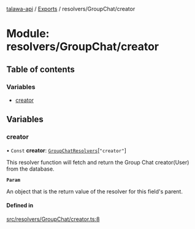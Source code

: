 [talawa-api](../README.md) / [Exports](../modules.md) / resolvers/GroupChat/creator

# Module: resolvers/GroupChat/creator

## Table of contents

### Variables

- [creator](resolvers_GroupChat_creator.md#creator)

## Variables

### creator

• `Const` **creator**: [`GroupChatResolvers`](types_generatedGraphQLTypes.md#groupchatresolvers)[``"creator"``]

This resolver function will fetch and return the Group Chat creator(User) from the database.

**`Param`**

An object that is the return value of the resolver for this field's parent.

#### Defined in

[src/resolvers/GroupChat/creator.ts:8](https://github.com/PalisadoesFoundation/talawa-api/blob/e66e731/src/resolvers/GroupChat/creator.ts#L8)
